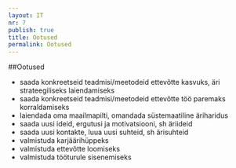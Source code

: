 ```yaml
---
layout: IT
nr: 7
publish: true
title: Ootused
permalink: Ootused
---
```


##Ootused

- saada konkreetseid teadmisi/meetodeid ettevõtte kasvuks, äri strateegiliseks laiendamiseks
- saada konkreetseid teadmisi/meetodeid ettevõtte töö paremaks korraldamiseks
- laiendada oma maailmapilti, omandada süstemaatiline äriharidus
- saada uusi ideid, ergutusi ja motivatsiooni, sh äriideid
- saada uusi kontakte, luua uusi suhteid, sh ärisuhteid
- valmistuda karjäärihüppeks
- valmistuda ettevõtte loomiseks
- valmistuda tööturule sisenemiseks
